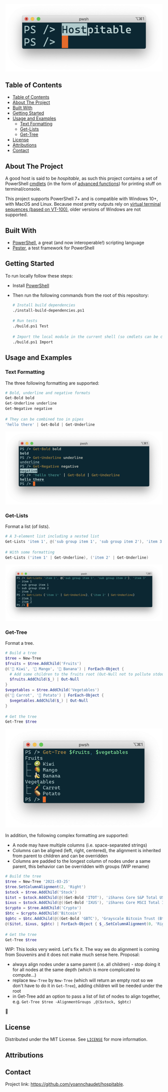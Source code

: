 <!-- PROJECT LOGO -->
<p align="center">
  <a href="https://github.com/yoannchaudet/hospitable">
    <img src="images/hospitable.png" alt="Hospitable logo" width="640" />
  </a>
</p>

## Table of Contents

- [Table of Contents](#table-of-contents)
- [About The Project](#about-the-project)
- [Built With](#built-with)
- [Getting Started](#getting-started)
- [Usage and Examples](#usage-and-examples)
  - [Text Formatting](#text-formatting)
  - [Get-Lists](#get-lists)
  - [Get-Tree](#get-tree)
- [License](#license)
- [Attributions](#attributions)
- [Contact](#contact)

## About The Project

A good host is said to be *hospitable*, as such this project contains a set of PowerShell [cmdlets][cmdlets] (in the form of [advanced functions][advanced-functions]) for printing stuff on terminal/console.

This project supports PowerShell 7+ and is compatible with Windows 10+, with MacOS and Linux. Because most pretty outputs rely on [virtual terminal sequences (based on VT-100)][vt-100], older versions of Windows are not supported.

## Built With

- [PowerShell][powershell], a great (and now interoperable!) scripting language
- [Pester][pester], a test framework for PowerShell

## Getting Started

To run locally follow these steps:

- Install [PowerShell][powershell]

- Then run the following commands from the root of this repository:

   ```sh
   # Install build dependencies
   ./install-build-dependencies.ps1

   # Run tests
   ./build.ps1 Test

   # Import the local module in the current shell (so cmdlets can be called)
   ./build.ps1 Import
   ```

## Usage and Examples

### Text Formatting

The three following formatting are supported:

```powershell
# Bold, underline and negative formats
Get-Bold bold
Get-Underline underline
Get-Negative negative

# They can be combined too in pipes
'hello there' | Get-Bold | Get-Underline
```

![text formatting example](./images/text-formatting.png)

### Get-Lists

Format a list (of lists).

```powershell
# A 3-element list including a nested list
Get-Lists 'item 1', @('sub group item 1', 'sub group item 2'), 'item 3'

# With some formatting
Get-Lists ('item 1' | Get-Underline), ('item 2' | Get-Underline)
```

![Get-Lists example](./images/get-lists.png)

### Get-Tree

Format a tree.

```powershell
# Build a tree
$tree = New-Tree
$fruits = $tree.AddChild('Fruits')
@('🥝 Kiwi', '🥭 Mango', '🍌 Banana') | ForEach-Object {
  # Add some children to the fruits root (Out-Null not to pollute stdout where each node would be printed when returned)
  $fruits.AddChild($_) | Out-Null
}
$vegetables = $tree.AddChild('Vegetables')
@('🥕 Carrot', '🥔 Potato') | ForEach-Object {
  $vegetables.AddChild($_) | Out-Null
}

# Get the tree
Get-Tree $tree
```

![Get-Tree multi-root with one-column nodes](./images/get-tree1.png)

In addition, the following complex formatting are supported:

- A node may have multiple columns (i.e. space-separated strings)
- Columns can be aligned (left, right, centered), the alignment is inherited from parent to children and can be overridden
- Columns are padded to the longest column of nodes under a same parent, this behavior can be overridden with groups (WIP rename)

```powershell
# Build the tree
$tree = New-Tree '2021-03-25'
$tree.SetColumnAlignment(2, 'Right')
$stock = $tree.AddChild('Stock')
$itot = $stock.AddChild(@((Get-Bold 'ITOT'), 'iShares Core S&P Total US Stock Market ETF', (Get-Negative '$89.93')))
$ixus = $stock.AddChild(@((Get-Bold 'IXUS'), 'iShares Core MSCI Total International Stock ETF', (Get-Negative '$69.50')))
$crypto = $tree.AddChild('Crypto')
$btc = $crypto.AddChild('Bitcoin')
$gbtc = $btc.AddChild(@((Get-Bold 'GBTC'), 'Grayscale Bitcoin Trust (Btc)', (Get-Negative '$44.54')))
@($itot, $ixus, $gbtc) | ForEach-Object { $_.SetColumnAlignment(0, 'Right') }

# Get the tree
Get-Tree $tree
```

WIP: This looks very weird. Let's fix it. The way we do alignment is coming from Souvenirs and it does not make much sense here. Proposal:

- always align nodes under a same parent (i.e. all children) - stop doing it for all nodes at the same depth (which is more complicated to compute...)
- replace `New-Tree` by `New-Tree` (which will return an empty root so we don't have to do it in `Get-Tree`), adding children will be needed under the root
- in Get-Tree add an option to pass a list of list of nodes to align together, e.g. `Get-Tree $tree -AlignmentGroups ,@($stock, $gbtc)`

🎉

## License

Distributed under the MIT License. See [`LICENSE`](./LICENSE) for more information.

## Attributions

<!-- CONTACT -->
## Contact

Project link: https://github.com/yoannchaudet/hospitable.

<!-- ACKNOWLEDGEMENTS
## Acknowledgements

* []()
* []()
* []()
-->

<!-- MARKDOWN LINKS & IMAGES -->
<!-- https://www.markdownguide.org/basic-syntax/#reference-style-links -->
[advanced-functions]:https://docs.microsoft.com/en-us/powershell/module/microsoft.powershell.core/about/about_functions_advanced?view=powershell-7.1
[cmdlets]:https://docs.microsoft.com/en-us/powershell/scripting/developer/cmdlet/cmdlet-overview?view=powershell-7.1
[pester]: https://pester.dev/
[powershell]: https://github.com/PowerShell/PowerShell
[vt-100]: https://docs.microsoft.com/en-us/windows/console/console-virtual-terminal-sequences
